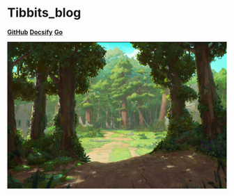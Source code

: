 # **Tibbits_blog**

[**GitHub**](https://github.com/Tibbits/Tibbits_blog)  [**Docsify**](https://docsify.js.org/#/zh-cn/)  [**Go**](_homepage)

![](media/forest.jpg)